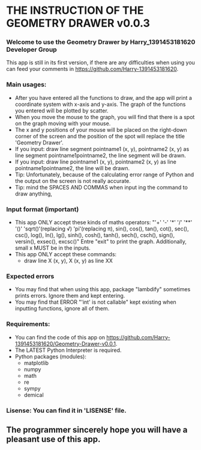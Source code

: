 # THE INSTRUCTION OF THE GEOMETRY DRAWER v0.0.3

### Welcome to use the Geometry Drawer by Harry_1391453181620 Developer Group
   This app is still in its first version, if there are any difficulties when using you can feed your comments in https://github.com/Harry-1391453181620.

### Main usages:
   - After you have entered all the functions to draw, and the app will print a coordinate system with x-axis and y-axis. The graph of the functions you entered will be plotted by scatter. 
   - When you move the mouse to the graph, you will find that there is a spot on the graph moving with your mouse.
   - The x and y positions of your mouse will be placed on the right-down corner of the screen and the position of the spot will replace the title 'Geometry Drawer'.
   - If you input:  draw line segment pointname1 (x, y), pointname2 (x, y) as line segment pointname1pointname2, the line segment will be drawn.
   - If you input:  draw line pointname1 (x, y), pointname2 (x, y) as line pointname1pointname2, the line will be drawn.
   - Tip: Unfortunately, because of the calculating error range of Python and the output on the screen is not really accurate.
   - Tip: mind the SPACES AND COMMAS when input ing the command to draw anything,  


### Input format (important)
   - This app ONLY accept these kinds of maths operators:
   "'+' '-' '*' '/' '**' '()' 'sqrt()'(replacing √) 'pi'(replacing π), sin(), cos(), tan(), cot(), sec(), csc(), log(), ln(), lg(), sinh(), cosh(), tanh(), sech(), csch(), sign(), versin(), exsec(), excsc()" Entre "exit" to print the graph. Additionally, small x MUST be in the inputs.
   - This app ONLY accept these commands:
     - draw line X (x, y), X (x, y) as line XX
   
### Expected errors
   - You may find that when using this app, package "lambdify" sometimes prints errors. Ignore them and kept entering.
   - You may find that ERROR "'int' is not callable" kept existing when inputting functions, ignore all of them.

### Requirements:
   - You can find the code of this app on https://github.com/Harry-1391453181620/Geometry-Drawer-v0.0.1.
   - The LATEST Python Interpreter is required.
   - Python packages (modules):
     - matplotlib
     - numpy 
     - math
     - re
     - sympy
     - demical
     
### Lisense: You can find it in 'LISENSE' file.

## The programmer sincerely hope you will have a pleasant use of this app.